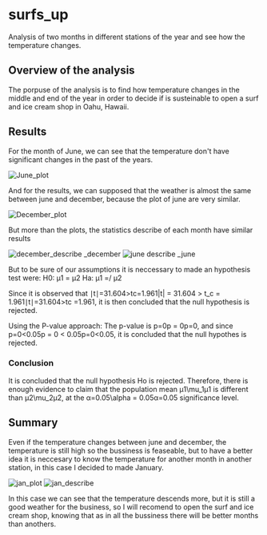 # surfs_up

Analysis of two months in different stations of the year and see how the temperature changes.

## Overview of the analysis
The porpuse of the analysis is to find how temperature changes in the middle and end of the year in order to decide if is susteinable to open a surf and ice cream shop in Oahu, Hawaii.

## Results
For the month of June, we can see that the temperature don't have significant changes in the past of the years.

![June_plot](https://user-images.githubusercontent.com/21062253/142821249-89e1b4f6-c98f-4588-b53e-3ebcb47584fa.png)

And for the results, we can supposed that the weather is almost the same between june and december, because the plot of june are very similar.

![December_plot](https://user-images.githubusercontent.com/21062253/142821441-435e7dea-eedc-431d-922f-900d6b1b0db4.png)

But more than the plots, the statistics describe of each month have similar results

![december_describe](https://user-images.githubusercontent.com/21062253/142821637-eb90612c-258a-4eef-a34c-56a930660e84.png) _december
![june describe](https://user-images.githubusercontent.com/21062253/142821639-ea022dfa-56df-4c96-ae96-d9ea9a3e8ca8.png) _june

But to be sure of our assumptions it is neccessary to made an hypothesis test were:
H0: μ1 = μ2
Ha: μ1 =/  μ2

Since it is observed that ∣t∣=31.604>tc=1.961|t| = 31.604 > t_c = 1.961∣t∣=31.604>tc =1.961, it is then concluded that the null hypothesis is rejected.

Using the P-value approach: The p-value is p=0p = 0p=0, and since p=0<0.05p = 0 < 0.05p=0<0.05, it is concluded that the null hypothes is rejected.

### Conclusion

It is concluded that the null hypothesis Ho is rejected. Therefore, there is enough evidence to claim that the population mean μ1\mu_1μ1 is different than μ2\mu_2μ2, at the α=0.05\alpha = 0.05α=0.05 significance level.

## Summary
Even if the temperature changes between june and december, the temperature is still high so the bussiness is feaseable, but to have a better idea it is neccesary to know the temperature for another month in another station, in this case I decided to made January.

![jan_plot](https://user-images.githubusercontent.com/21062253/142824816-2aa0af82-2318-43b2-a54d-b89714f16d18.png)
![jan_describe](https://user-images.githubusercontent.com/21062253/142824881-0afdeecd-3429-466e-9e56-bdc43ced6ce2.png)

In this case we can see that the temperature descends more, but it is still a good weather for the business, so I will recomend to open the surf and ice cream shop, knowing that as in all the bussiness there will be better months than anothers.
